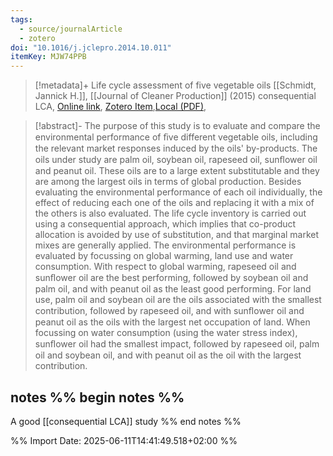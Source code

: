 ```yaml
---
tags:
  - source/journalArticle
  - zotero
doi: "10.1016/j.jclepro.2014.10.011"
itemKey: MJW74PPB
---
```

>[!metadata]+
> Life cycle assessment of five vegetable oils
> [[Schmidt, Jannick H.]], 
> [[Journal of Cleaner Production]] (2015)
> consequential LCA, 
> [Online link](https://linkinghub.elsevier.com/retrieve/pii/S0959652614010518), [Zotero Item](zotero://select/library/items/MJW74PPB),[Local (PDF)](file://C:/Users/aburg/Documents/references/zotero/storage/BFYEZCPM/Schmidt2015_Lifecycle.pdf), 


>[!abstract]-
>The purpose of this study is to evaluate and compare the environmental performance of ﬁve different vegetable oils, including the relevant market responses induced by the oils' by-products. The oils under study are palm oil, soybean oil, rapeseed oil, sunﬂower oil and peanut oil. These oils are to a large extent substitutable and they are among the largest oils in terms of global production. Besides evaluating the environmental performance of each oil individually, the effect of reducing each one of the oils and replacing it with a mix of the others is also evaluated. The life cycle inventory is carried out using a consequential approach, which implies that co-product allocation is avoided by use of substitution, and that marginal market mixes are generally applied. The environmental performance is evaluated by focussing on global warming, land use and water consumption. With respect to global warming, rapeseed oil and sunﬂower oil are the best performing, followed by soybean oil and palm oil, and with peanut oil as the least good performing. For land use, palm oil and soybean oil are the oils associated with the smallest contribution, followed by rapeseed oil, and with sunﬂower oil and peanut oil as the oils with the largest net occupation of land. When focussing on water consumption (using the water stress index), sunﬂower oil had the smallest impact, followed by rapeseed oil, palm oil and soybean oil, and with peanut oil as the oil with the largest contribution.

## notes %% begin notes %%
A good [[consequential LCA]] study 
%% end notes %%

%% Import Date: 2025-06-11T14:41:49.518+02:00 %%
